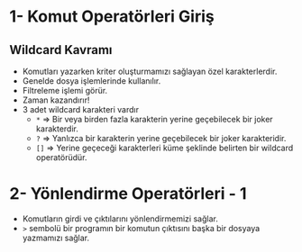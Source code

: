 # 1- Komut Operatörleri Giriş
## Wildcard Kavramı
- Komutları yazarken kriter oluşturmamızı sağlayan özel karakterlerdir. 
- Genelde dosya işlemlerinde kullanılır.
- Filtreleme işlemi görür.
- Zaman kazandırır!
- 3 adet wildcard karakteri vardır
  * `*`  => Bir veya birden fazla karakterin yerine geçebilecek bir joker karakterdir.
  * `?`  => Yanlızca bir karakterin yerine geçebilecek bir joker karakteridir.
  * `[]` => Yerine geçeceği karakterleri küme şeklinde belirten bir wildcard operatörüdür.

# 2- Yönlendirme Operatörleri - 1
- Komutların girdi ve çıktılarını yönlendirmemizi sağlar.
- `>` sembolü bir programın bir komutun çıktısını başka bir dosyaya yazmamızı sağlar.